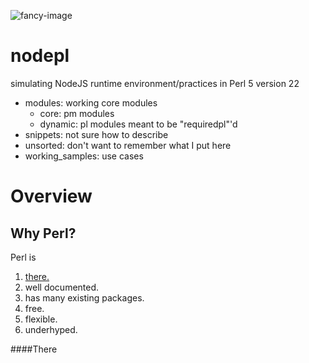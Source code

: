 ![fancy-image](https://raw.githubusercontent.com/dmitrymakhnin/nodepl/master/fancy-image.png)

# nodepl
simulating NodeJS runtime environment/practices in Perl 5 version 22

* modules: working core modules
  * core: pm modules
  * dynamic: pl modules meant to be "requiredpl"'d
* snippets: not sure how to describe
* unsorted: don't want to remember what I put here
* working_samples: use cases

# Overview

## Why Perl?

Perl is 

<ol>
<li><a href="#there">there.</a></li>
  <li>well documented.</li>
  <li>has many existing packages.</li>
  <li>free.</li>
  <li>flexible.</li>
  <li>underhyped.</li>
</ol>

####<a name="there">There</a>





